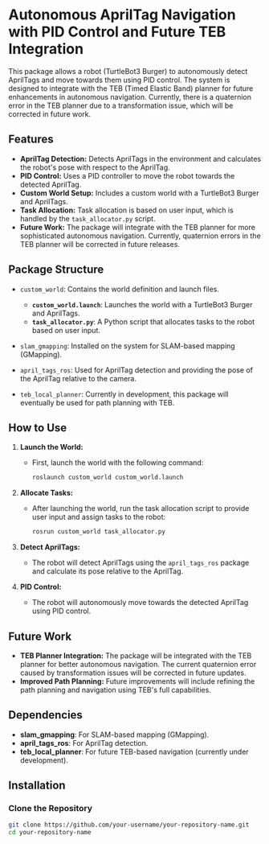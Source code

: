 # Autonomous AprilTag Navigation with PID Control and Future TEB Integration

This package allows a robot (TurtleBot3 Burger) to autonomously detect AprilTags and move towards them using PID control. The system is designed to integrate with the TEB (Timed Elastic Band) planner for future enhancements in autonomous navigation. Currently, there is a quaternion error in the TEB planner due to a transformation issue, which will be corrected in future work.

## Features
- **AprilTag Detection:** Detects AprilTags in the environment and calculates the robot's pose with respect to the AprilTag.
- **PID Control:** Uses a PID controller to move the robot towards the detected AprilTag.
- **Custom World Setup:** Includes a custom world with a TurtleBot3 Burger and AprilTags.
- **Task Allocation:** Task allocation is based on user input, which is handled by the `task_allocator.py` script.
- **Future Work:** The package will integrate with the TEB planner for more sophisticated autonomous navigation. Currently, quaternion errors in the TEB planner will be corrected in future releases.

## Package Structure
- `custom_world`: Contains the world definition and launch files.
  - **`custom_world.launch`**: Launches the world with a TurtleBot3 Burger and AprilTags.
  - **`task_allocator.py`**: A Python script that allocates tasks to the robot based on user input.
  
- `slam_gmapping`: Installed on the system for SLAM-based mapping (GMapping).
- `april_tags_ros`: Used for AprilTag detection and providing the pose of the AprilTag relative to the camera.
- `teb_local_planner`: Currently in development, this package will eventually be used for path planning with TEB.

## How to Use

1. **Launch the World:**
   - First, launch the world with the following command:
     ```bash
     roslaunch custom_world custom_world.launch
     ```

2. **Allocate Tasks:**
   - After launching the world, run the task allocation script to provide user input and assign tasks to the robot:
     ```bash
     rosrun custom_world task_allocator.py
     ```

3. **Detect AprilTags:**
   - The robot will detect AprilTags using the `april_tags_ros` package and calculate its pose relative to the AprilTag.

4. **PID Control:**
   - The robot will autonomously move towards the detected AprilTag using PID control.

## Future Work
- **TEB Planner Integration:** The package will be integrated with the TEB planner for better autonomous navigation. The current quaternion error caused by transformation issues will be corrected in future updates.
- **Improved Path Planning:** Future improvements will include refining the path planning and navigation using TEB's full capabilities.

## Dependencies
- **slam_gmapping**: For SLAM-based mapping (GMapping).
- **april_tags_ros**: For AprilTag detection.
- **teb_local_planner**: For future TEB-based navigation (currently under development).

## Installation

### Clone the Repository
```bash
git clone https://github.com/your-username/your-repository-name.git
cd your-repository-name
